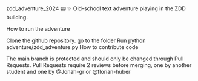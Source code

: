 zdd_adventure_2024 📟 ✨
Old-school text adventure playing in the ZDD building.

How to run the adventure

Clone the github repository.
go to the folder
Run python adventure/zdd_adventure.py
How to contribute code

The main branch is protected and should only be changed through Pull Requests.
Pull Requests require 2 reviews before merging, one by another student and one by @Jonah-gr or @florian-huber
